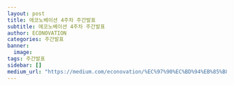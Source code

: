 ```yaml
---
layout: post
title: 에코노베이션 4주차 주간발표
subtitle: 에코노베이션 4주차 주간발표
author: ECONOVATION
categories: 주간발표
banner:
  image:
tags: 주간발표
sidebar: []
medium_url: "https://medium.com/econovation/%EC%97%90%EC%BD%94%EB%85%B8%EB%B2%A0%EC%9D%B4%EC%85%98-4%EC%A3%BC%EC%B0%A8-%EC%A3%BC%EA%B0%84%EB%B0%9C%ED%91%9C-979e686218b4"
---
```


